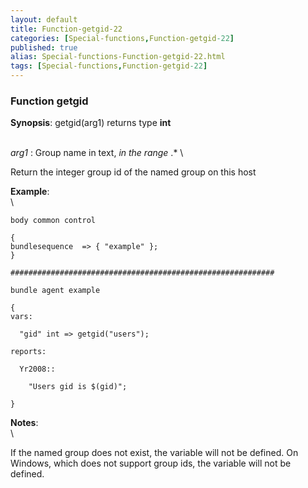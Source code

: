 ```yaml
---
layout: default
title: Function-getgid-22
categories: [Special-functions,Function-getgid-22]
published: true
alias: Special-functions-Function-getgid-22.html
tags: [Special-functions,Function-getgid-22]
---
```


### Function getgid

**Synopsis**: getgid(arg1) returns type **int**

\
 *arg1* : Group name in text, *in the range* .\* \

Return the integer group id of the named group on this host

**Example**:\
 \

~~~~ {.verbatim}
body common control

{
bundlesequence  => { "example" };
}

###########################################################

bundle agent example

{     
vars:

  "gid" int => getgid("users");

reports:

  Yr2008::

    "Users gid is $(gid)";

}
~~~~

**Notes**:\
 \

If the named group does not exist, the variable will not be defined. On
Windows, which does not support group ids, the variable will not be
defined.
